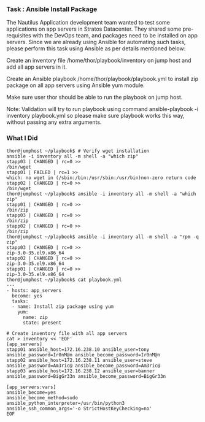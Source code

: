 ### Task : Ansible Install Package

The Nautilus Application development team wanted to test some applications on app servers in Stratos Datacenter. They shared some pre-requisites with the DevOps team, and packages need to be installed on app servers. Since we are already using Ansible for automating such tasks, please perform this task using Ansible as per details mentioned below:



Create an inventory file /home/thor/playbook/inventory on jump host and add all app servers in it.


Create an Ansible playbook /home/thor/playbook/playbook.yml to install zip package on all  app servers using Ansible yum module.


Make sure user thor should be able to run the playbook on jump host.

Note: Validation will try to run playbook using command ansible-playbook -i inventory playbook.yml so please make sure playbook works this way, without passing any extra arguments.


### What I Did

```
thor@jumphost ~/playbook$ # Verify wget installation
ansible -i inventory all -m shell -a "which zip"
stapp03 | CHANGED | rc=0 >>
/bin/wget
stapp01 | FAILED | rc=1 >>
which: no wget in (/sbin:/bin:/usr/sbin:/usr/bin)non-zero return code
stapp02 | CHANGED | rc=0 >>
/bin/wget
thor@jumphost ~/playbook$ ansible -i inventory all -m shell -a "which zip"
stapp01 | CHANGED | rc=0 >>
/bin/zip
stapp03 | CHANGED | rc=0 >>
/bin/zip
stapp02 | CHANGED | rc=0 >>
/bin/zip
thor@jumphost ~/playbook$ ansible -i inventory all -m shell -a "rpm -q zip"
stapp03 | CHANGED | rc=0 >>
zip-3.0-35.el9.x86_64
stapp02 | CHANGED | rc=0 >>
zip-3.0-35.el9.x86_64
stapp01 | CHANGED | rc=0 >>
zip-3.0-35.el9.x86_64
thor@jumphost ~/playbook$ cat playbook.yml 
---
- hosts: app_servers
  become: yes
  tasks:
  - name: Install zip package using yum
    yum:
      name: zip
      state: present
```
```
# Create inventory file with all app servers
cat > inventory << 'EOF'
[app_servers]
stapp01 ansible_host=172.16.238.10 ansible_user=tony ansible_password=Ir0nM@n ansible_become_password=Ir0nM@n
stapp02 ansible_host=172.16.238.11 ansible_user=steve ansible_password=Am3ric@ ansible_become_password=Am3ric@
stapp03 ansible_host=172.16.238.12 ansible_user=banner ansible_password=BigGr33n ansible_become_password=BigGr33n

[app_servers:vars]
ansible_become=yes
ansible_become_method=sudo
ansible_python_interpreter=/usr/bin/python3
ansible_ssh_common_args='-o StrictHostKeyChecking=no'
EOF
```

